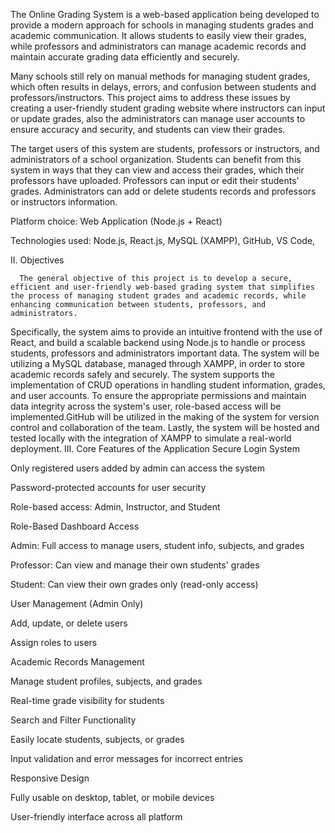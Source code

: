 The Online Grading System is a web-based application being developed to provide a modern approach for schools in managing students grades and academic communication. It allows students to easily view their grades, while professors and administrators can manage academic records and maintain accurate grading data efficiently and securely.

Many schools still rely on manual methods for managing student grades, which often results in delays, errors, and confusion between students and professors/instructors. This project aims to address these issues by creating a user-friendly student grading website where instructors can input or update grades, also the administrators can manage user accounts to ensure accuracy and security, and students can view their grades.

The target users of this system are students, professors or instructors, and administrators of a school organization. Students can benefit from this system in ways that they can view and access their grades, which their professors have uploaded. Professors can input or edit their students’ grades. Administrators can add or delete students records and professors or instructors information.

Platform choice: Web Application (Node.js + React) 

Technologies used: Node.js, React.js, MySQL (XAMPP), GitHub, VS Code, 


II. Objectives

      The general objective of this project is to develop a secure, efficient and user-friendly web-based grading system that simplifies the process of managing student grades and academic records, while enhancing communication between students, professors, and administrators.

Specifically, the system aims to provide an intuitive frontend with the use of React, and build a scalable backend using Node.js to handle or process students, professors and administrators important data. The system will be utilizing a MySQL database, managed through XAMPP, in order to store academic records safely and securely. The system supports the implementation of CRUD operations in handling student information, grades, and user accounts. To ensure the appropriate permissions and maintain data integrity across the system's user, role-based access will be implemented.GitHub will be utilized in the making of the system for version control and collaboration of the team. Lastly, the system will be hosted and tested locally with the integration of XAMPP to simulate a real-world deployment.
III. Core Features of the Application
Secure Login System


Only registered users added by admin can access the system


Password-protected accounts for user security


Role-based access: Admin, Instructor, and Student


Role-Based Dashboard Access


Admin: Full access to manage users, student info, subjects, and grades


Professor: Can view and manage their own students' grades


Student: Can view their own grades only (read-only access)


User Management (Admin Only)


Add, update, or delete users


Assign roles to users


Academic Records Management


Manage student profiles, subjects, and grades


Real-time grade visibility for students


Search and Filter Functionality


Easily locate students, subjects, or grades


Input validation and error messages for incorrect entries


Responsive Design


Fully usable on desktop, tablet, or mobile devices


User-friendly interface across all platform
